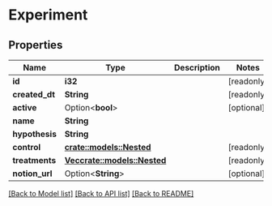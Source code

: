# Experiment

## Properties

Name | Type | Description | Notes
------------ | ------------- | ------------- | -------------
**id** | **i32** |  | [readonly]
**created_dt** | **String** |  | [readonly]
**active** | Option<**bool**> |  | [optional]
**name** | **String** |  | 
**hypothesis** | **String** |  | 
**control** | [**crate::models::Nested**](Nested.md) |  | [readonly]
**treatments** | [**Vec<crate::models::Nested>**](Nested.md) |  | [readonly]
**notion_url** | Option<**String**> |  | [optional]

[[Back to Model list]](../README.md#documentation-for-models) [[Back to API list]](../README.md#documentation-for-api-endpoints) [[Back to README]](../README.md)


